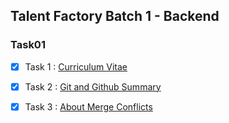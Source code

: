 ## Talent Factory Batch 1 - Backend

### Task01

- [x] Task 1 : [Curriculum Vitae](https://hpazk.github.io/resume.html) 
- [x] Task 2 : [Git and Github Summary](https://hpazk.github.io/git-github-summary.html) 
- [x] Task 3 : [About Merge Conflicts](https://hpazk.github.io/about-merge-conflicts.html) 






